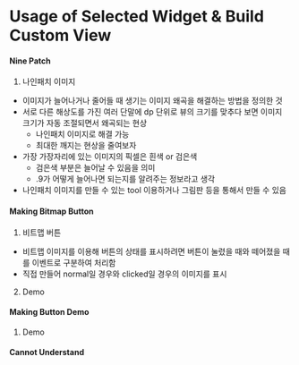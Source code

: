 # Usage of Selected Widget & Build Custom View

#### Nine Patch
1. 나인패치 이미지
  - 이미지가 늘어나거나 줄어들 때 생기는 이미지 왜곡을 해결하는 방법을 정의한 것
  - 서로 다른 해상도를 가진 여러 단말에 dp 단위로 뷰의 크기를 맞추다 보면 이미지 크기가 자동 조절되면서 왜곡되는 현상
    + 나인패치 이미지로 해결 가능
    + 최대한 깨지는 현상을 줄여보자
  - 가장 가장자리에 있는 이미지의 픽셀은 흰색 or 검은색
    + 검은색 부분은 늘어날 수 있음을 의미
    + .9가 어떻게 늘어나면 되는지를 알려주는 정보라고 생각
  - 나인패치 이미지를 만들 수 있는 tool 이용하거나 그림판 등을 통해서 만들 수 있음

#### Making Bitmap Button
1. 비트맵 버튼
  - 비트맵 이미지를 이용해 버튼의 상태를 표시하려면 버튼이 눌렸을 때와 떼어졌을 때를 이벤트로 구분하여 처리함
  - 직접 만들어 normal일 경우와 clicked일 경우의 이미지를 표시
2. Demo

#### Making Button Demo
1. Demo

#### Cannot Understand
